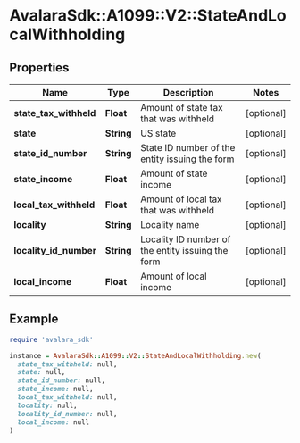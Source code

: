 # AvalaraSdk::A1099::V2::StateAndLocalWithholding

## Properties

| Name | Type | Description | Notes |
| ---- | ---- | ----------- | ----- |
| **state_tax_withheld** | **Float** | Amount of state tax that was withheld | [optional] |
| **state** | **String** | US state | [optional] |
| **state_id_number** | **String** | State ID number of the entity issuing the form | [optional] |
| **state_income** | **Float** | Amount of state income | [optional] |
| **local_tax_withheld** | **Float** | Amount of local tax that was withheld | [optional] |
| **locality** | **String** | Locality name | [optional] |
| **locality_id_number** | **String** | Locality ID number of the entity issuing the form | [optional] |
| **local_income** | **Float** | Amount of local income | [optional] |

## Example

```ruby
require 'avalara_sdk'

instance = AvalaraSdk::A1099::V2::StateAndLocalWithholding.new(
  state_tax_withheld: null,
  state: null,
  state_id_number: null,
  state_income: null,
  local_tax_withheld: null,
  locality: null,
  locality_id_number: null,
  local_income: null
)
```


